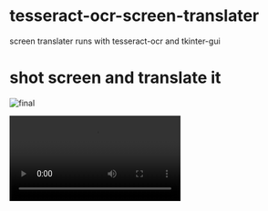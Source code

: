 # tesseract-ocr-screen-translater
screen translater runs with tesseract-ocr and tkinter-gui

# shot screen and translate it
![final](https://user-images.githubusercontent.com/56826739/175353636-386823d6-c2d7-454c-9cb0-8cce20e97995.gif)


![video](https://user-images.githubusercontent.com/56826739/175353908-613d4a56-4863-445e-99b2-6944398d76ce.mp4)

